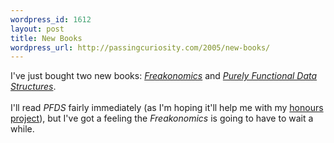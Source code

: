 ```yaml
--- 
wordpress_id: 1612
layout: post
title: New Books
wordpress_url: http://passingcuriosity.com/2005/new-books/
---
```

I've just bought two new books: <a href="http://www.freakonomics.com/" style="font-style: italic;">Freakonomics</a> and <a href="http://www.cambridge.org/aus/catalogue/catalogue.asp?isbn=0521663504" style="font-style: italic;">Purely Functional Data Structures</a>.<br /><br />I'll read <span style="font-style: italic;">PFDS</span> fairly immediately (as I'm hoping it'll help me with my <a href="http://labelledtableaux.blogspot.com/">honours project</a>), but I've got a feeling the <span style="font-style: italic;">Freakonomics</span> is going to have to wait a while.
